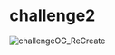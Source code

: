 # challenge2

![challengeOG_ReCreate](https://github.com/user-attachments/assets/27e2dcd3-02ad-4497-a614-e32f1503be28)

